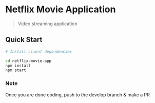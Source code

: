 # Netflix Movie Application

> Video streaming application

## Quick Start

```bash
# Install client dependencies

cd netflix-movie-app
npm install
npm start
```

### Note

Once you are done coding, push to the develop branch & make a PR
